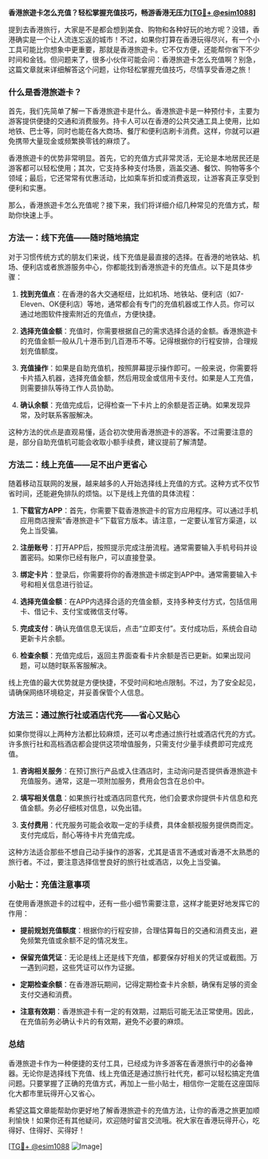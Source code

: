 **香港旅遊卡怎么充值？轻松掌握充值技巧，畅游香港无压力[[TG💪+ @esim1088](https://t.me/s/esim1088)]**

提到去香港旅行，大家是不是都会想到美食、购物和各种好玩的地方呢？没错，香港确实是一个让人流连忘返的城市！不过，如果你打算在香港玩得尽兴，有一个小工具可能比你想象中更重要，那就是香港旅遊卡。它不仅方便，还能帮你省下不少时间和金钱。但问题来了，很多小伙伴可能会问：香港旅遊卡怎么充值啊？别急，这篇文章就来详细解答这个问题，让你轻松掌握充值技巧，尽情享受香港之旅！

### 什么是香港旅遊卡？

首先，我们先简单了解一下香港旅遊卡是什么。香港旅遊卡是一种预付卡，主要为游客提供便捷的交通和消费服务。持卡人可以在香港的公共交通工具上使用，比如地铁、巴士等，同时也能在各大商场、餐厅和便利店刷卡消费。这样，你就可以避免携带大量现金或频繁换零钱的麻烦了。

香港旅遊卡的优势非常明显。首先，它的充值方式非常灵活，无论是本地居民还是游客都可以轻松使用；其次，它支持多种支付场景，涵盖交通、餐饮、购物等多个领域；最后，它还常常有优惠活动，比如乘车折扣或消费返现，让游客真正享受到便利和实惠。

那么，香港旅遊卡怎么充值呢？接下来，我们将详细介绍几种常见的充值方式，帮助你快速上手。

### 方法一：线下充值——随时随地搞定

对于习惯传统方式的朋友们来说，线下充值是最直接的选择。在香港的地铁站、机场、便利店或者旅游服务中心，你都能找到香港旅遊卡的充值点。以下是具体步骤：

1. **找到充值点**：在香港的各大交通枢纽，比如机场、地铁站、便利店（如7-Eleven、OK便利店）等地，通常都会有专门的充值机器或工作人员。你可以通过地图软件搜索附近的充值点，方便快捷。
   
2. **选择充值金额**：充值时，你需要根据自己的需求选择合适的金额。香港旅遊卡的充值金额一般从几十港币到几百港币不等。记得根据你的行程安排，合理规划充值额度。

3. **充值操作**：如果是自助充值机，按照屏幕提示操作即可。一般来说，你需要将卡片插入机器，选择充值金额，然后用现金或信用卡支付。如果是人工充值，则需要排队等待工作人员协助。

4. **确认余额**：充值完成后，记得检查一下卡片上的余额是否正确。如果发现异常，及时联系客服解决。

这种方法的优点是直观易懂，适合初次使用香港旅遊卡的游客。不过需要注意的是，部分自助充值机可能会收取小额手续费，建议提前了解清楚。

### 方法二：线上充值——足不出户更省心

随着移动互联网的发展，越来越多的人开始选择线上充值的方式。这种方式不仅节省时间，还能避免排队的烦恼。以下是线上充值的具体流程：

1. **下载官方APP**：首先，你需要下载香港旅遊卡的官方应用程序。可以通过手机应用商店搜索“香港旅遊卡”下载官方版本。请注意，一定要认准官方渠道，以免上当受骗。

2. **注册账号**：打开APP后，按照提示完成注册流程。通常需要输入手机号码并设置密码。如果你已经有账户，可以直接登录。

3. **绑定卡片**：登录后，你需要将你的香港旅遊卡绑定到APP中。通常需要输入卡号和相关信息进行验证。

4. **选择充值金额**：在APP内选择合适的充值金额，支持多种支付方式，包括信用卡、借记卡、支付宝或微信支付等。

5. **完成支付**：确认充值信息无误后，点击“立即支付”。支付成功后，系统会自动更新卡片余额。

6. **检查余额**：充值完成后，返回主界面查看卡片余额是否已更新。如果出现问题，可以随时联系客服解决。

线上充值的最大优势就是方便快捷，不受时间和地点限制。不过，为了安全起见，请确保网络环境稳定，并妥善保管个人信息。

### 方法三：通过旅行社或酒店代充——省心又贴心

如果你觉得以上两种方法都比较麻烦，还可以考虑通过旅行社或酒店代充的方式。许多旅行社和高档酒店都会提供这项增值服务，只需支付少量手续费即可完成充值。

1. **咨询相关服务**：在预订旅行产品或入住酒店时，主动询问是否提供香港旅遊卡充值服务。通常，这是一项附加服务，费用会包含在总价中。

2. **填写相关信息**：如果旅行社或酒店同意代充，他们会要求你提供卡片信息和充值金额。务必仔细核对信息，以免出错。

3. **支付费用**：代充服务可能会收取一定的手续费，具体金额视服务提供商而定。支付完成后，耐心等待卡片充值完成。

这种方法适合那些不想自己动手操作的游客，尤其是语言不通或对香港不太熟悉的旅行者。不过，要注意选择信誉良好的旅行社或酒店，以免上当受骗。

### 小贴士：充值注意事项

在使用香港旅遊卡的过程中，还有一些小细节需要注意，这样才能更好地发挥它的作用：

- **提前规划充值额度**：根据你的行程安排，合理估算每日的交通和消费支出，避免频繁充值或余额不足的情况发生。
  
- **保留充值凭证**：无论是线上还是线下充值，都要保存好相关的凭证或截图。万一遇到问题，这些凭证可以作为证据。

- **定期检查余额**：在香港游玩期间，记得定期检查卡片余额，确保有足够的资金支付交通和消费。

- **注意有效期**：香港旅遊卡有一定的有效期，过期后可能无法正常使用。因此，在充值前务必确认卡片的有效期，避免不必要的麻烦。

### 总结

香港旅遊卡作为一种便捷的支付工具，已经成为许多游客在香港旅行中的必备神器。无论你是选择线下充值、线上充值还是通过旅行社代充，都可以轻松搞定充值问题。只要掌握了正确的充值方式，再加上一些小贴士，相信你一定能在这座国际化大都市里玩得开心又省心。

希望这篇文章能帮助你更好地了解香港旅遊卡的充值方法，让你的香港之旅更加顺利愉快！如果你还有其他疑问，欢迎随时留言交流哦。祝大家在香港玩得开心，吃得好、住得好、买得好！

[[TG💪+ @esim1088](https://t.me/s/esim1088) ![Image](https://i.postimg.cc/4NQfJmqS/Snipaste-2025-05-13-00-14-12.png)]